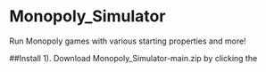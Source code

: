# Monopoly_Simulator
Run Monopoly games with various starting properties and more!

##Install
1). Download Monopoly_Simulator-main.zip by clicking the 
